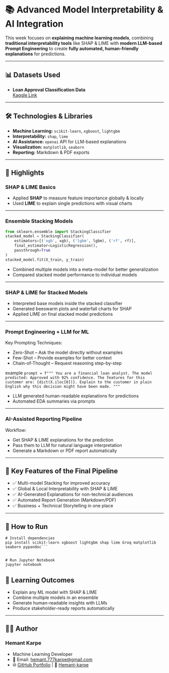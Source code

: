# 📚 Advanced Model Interpretability & AI Integration

This week focuses on **explaining machine learning models**, combining **traditional interpretability tools** like SHAP & LIME with **modern LLM-based Prompt Engineering** to create **fully automated, human-friendly explanations** for predictions.

---

## 📊 Datasets Used
- **Loan Approval Classification Data**  
  [Kaggle Link](https://www.kaggle.com/datasets/taweilo/loan-approval-classification-data)

---

## 🛠 Technologies & Libraries
- **Machine Learning:** `scikit-learn`, `xgboost`, `lightgbm`
- **Interpretability:** `shap`, `lime`
- **AI Assistance:** `openai` API for LLM-based explanations
- **Visualization:** `matplotlib`, `seaborn`
- **Reporting:** Markdown & PDF exports

---

## 🧪 Highlights

### **SHAP & LIME Basics**
- Applied **SHAP** to measure feature importance globally & locally
- Used **LIME** to explain single predictions with visual charts

---

### **Ensemble Stacking Models**
```python
from sklearn.ensemble import StackingClassifier
stacked_model = StackingClassifier(
    estimators=[('xgb', xgb), ('lgbm', lgbm), ('rf', rf)],
    final_estimator=LogisticRegression(),
    passthrough=True
)
stacked_model.fit(X_train, y_train)

```
- Combined multiple models into a meta-model for better generalization
- Compared stacked model performance to individual models

---

### **SHAP & LIME for Stacked Models**
- Interpreted base models inside the stacked classifier
- Generated beeswarm plots and waterfall charts for SHAP
- Applied LIME on final stacked model predictions

---

### **Prompt Engineering + LLM for ML**
Key Prompting Techniques:
- Zero-Shot – Ask the model directly without examples
- Few-Shot – Provide examples for better context
- Chain-of-Thought – Request reasoning step-by-step

example ```prompt = f"""
You are a financial loan analyst.
The model predicted: Approved with 92% confidence.
The features for this customer are: {dict(X.iloc[0])}.
Explain to the customer in plain English why this decision might have been made.
""" ```
- LLM generated human-readable explanations for predictions
- Automated EDA summaries via prompts
---

### **AI-Assisted Reporting Pipeline**
Workflow:

- Get SHAP & LIME explanations for the prediction
- Pass them to LLM for natural language interpretation
- Generate a Markdown or PDF report automatically

---

## 🚀 **Key Features of the Final Pipeline**
- ✅ Multi-model Stacking for improved accuracy
- ✅ Global & Local Interpretability with SHAP & LIME
- ✅ AI-Generated Explanations for non-technical audiences
- ✅ Automated Report Generation (Markdown/PDF)
- ✅ Business + Technical Storytelling in one place

---

## 📌 **How to Run**
```
# Install dependencies
pip install scikit-learn xgboost lightgbm shap lime Groq matplotlib seaborn pypandoc```


# Run Jupyter Notebook
jupyter notebook
```

## 🎯 **Learning Outcomes**

- Explain any ML model with SHAP & LIME
- Combine multiple models in an ensemble
- Generate human-readable insights with LLMs
- Produce stakeholder-ready reports automatically

---

## 👨‍💻 Author
### **Hemant Karpe**
- Machine Learning Developer
- 📧 Email: hemant.777karpe@gmail.com 
- 🌐 [GitHub Portfolio](https://github.com/Hemant-Karpe-777) | 🔗 [Hemant-karpe](https://www.linkedin.com/in/hemant-karpe)
